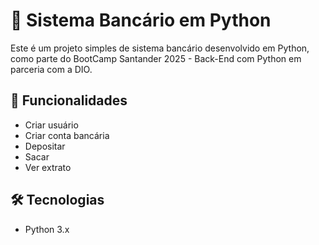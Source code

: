# 🏦 Sistema Bancário em Python

Este é um projeto simples de sistema bancário desenvolvido em Python, como parte do BootCamp Santander 2025 - Back-End com Python em parceria com a DIO.

## 🚀 Funcionalidades

- Criar usuário
- Criar conta bancária
- Depositar
- Sacar
- Ver extrato

## 🛠️ Tecnologias

- Python 3.x

